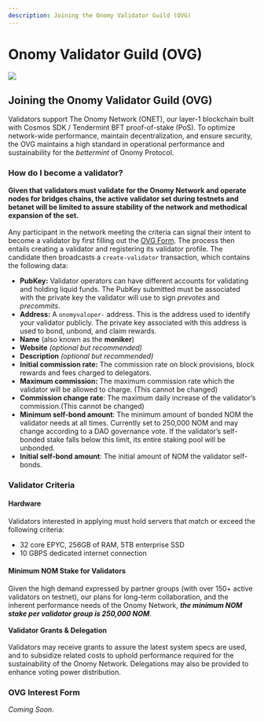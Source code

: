 ```yaml
---
description: Joining the Onomy Validator Guild (OVG)
---
```


# Onomy Validator Guild (OVG)

![](https://miro.medium.com/max/1400/0\*IGJBZqooWrXh7o2R)

## Joining the Onomy Validator Guild (OVG) <a href="#0a33" id="0a33"></a>

Validators support The Onomy Network (ONET), our layer-1 blockchain built with Cosmos SDK / Tendermint BFT proof-of-stake (PoS). To optimize network-wide performance, maintain decentralization, and ensure security, the OVG maintains a high standard in operational performance and sustainability for the _bettermint_ of Onomy Protocol.

### How do I become a validator?

**Given that validators must validate for the Onomy Network and operate nodes for bridges chains, the active validator set during testnets and betanet will be limited to assure stability of the network and methodical expansion of the set.** \
\
Any participant in the network meeting the criteria can signal their intent to become a validator by first filling out the [OVG Form](onomy-validator-guild-ovg.md#ovg-interest-form). The process then entails creating a validator and registering its validator profile. The candidate then broadcasts a `create-validator` transaction, which contains the following data:

* **PubKey:** Validator operators can have different accounts for validating and holding liquid funds. The PubKey submitted must be associated with the private key the validator will use to sign _prevotes_ and _precommits_.
* **Address:** A `onomyvaloper-` address. This is the address used to identify your validator publicly. The private key associated with this address is used to bond, unbond, and claim rewards.
* **Name** (also known as the **moniker**)
* **Website** _(optional but recommended)_
* **Description** _(optional but recommended)_
* **Initial commission rate:** The commission rate on block provisions, block rewards and fees charged to delegators.
* **Maximum commission:** The maximum commission rate which the validator will be allowed to charge. (This cannot be changed)
* **Commission change rate**: The maximum daily increase of the validator’s commission.(This cannot be changed)
* **Minimum self-bond amount**: The minimum amount of bonded NOM the validator needs at all times. Currently set to 250,000 NOM and may change according to a DAO governance vote. If the validator’s self-bonded stake falls below this limit, its entire staking pool will be unbonded.
* **Initial self-bond amount**: The initial amount of NOM the validator self-bonds.

### Validator Criteria <a href="#f86e" id="f86e"></a>

#### Hardware <a href="#f86e" id="f86e"></a>

Validators interested in applying must hold servers that match or exceed the following criteria:

* 32 core EPYC, 256GB of RAM, 5TB enterprise SSD
* 10 GBPS dedicated internet connection

#### Minimum NOM Stake for Validators <a href="#c05b" id="c05b"></a>

Given the high demand expressed by partner groups (with over 150+ active validators on testnet), our plans for long-term collaboration, and the inherent performance needs of the Onomy Network, _**the minimum NOM stake per validator group is 250,000 NOM**_.\
\
**Validator Grants & Delegation**\
\
Validators may receive grants to assure the latest system specs are used, and to subsidize related costs to uphold performance required for the sustainability of the Onomy Network. Delegations may also be provided to enhance voting power distribution.&#x20;

### OVG Interest Form

_Coming Soon._
